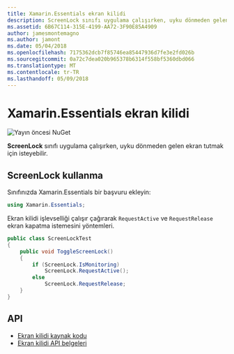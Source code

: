 ```yaml
---
title: Xamarin.Essentials ekran kilidi
description: ScreenLock sınıfı uygulama çalışırken, uyku dönmeden gelen ekran tutmak isteyebilirsiniz.
ms.assetid: 6B67C114-315E-4199-AA72-3F90E85A4909
author: jamesmontemagno
ms.author: jamont
ms.date: 05/04/2018
ms.openlocfilehash: 7175362dcb7f85746ea85447936d7fe3e2fd026b
ms.sourcegitcommit: 0a72c7dea020b965378b6314f558bf5360dbd066
ms.translationtype: MT
ms.contentlocale: tr-TR
ms.lasthandoff: 05/09/2018
---
```

# <a name="xamarinessentials-screen-lock"></a>Xamarin.Essentials ekran kilidi

![Yayın öncesi NuGet](~/media/shared/pre-release.png)

**ScreenLock** sınıfı uygulama çalışırken, uyku dönmeden gelen ekran tutmak için isteyebilir.

## <a name="using-screenlock"></a>ScreenLock kullanma

Sınıfınızda Xamarin.Essentials bir başvuru ekleyin:

```csharp
using Xamarin.Essentials;
```

Ekran kilidi işlevselliği çalışır çağırarak `RequestActive` ve `RequestRelease` ekran kapatma istemesini yöntemleri.

```csharp
public class ScreenLockTest
{
    public void ToggleScreenLock()
    {
        if (ScreenLock.IsMonitoring)
            ScreenLock.RequestActive();
        else
            ScreenLock.RequestRelease;
    }
}
```

## <a name="api"></a>API

- [Ekran kilidi kaynak kodu](https://github.com/xamarin/Essentials/tree/master/Essentials/ScreenLock)
- [Ekran kilidi API belgeleri](xref:Xamarin.Essentials.ScreenLock)
